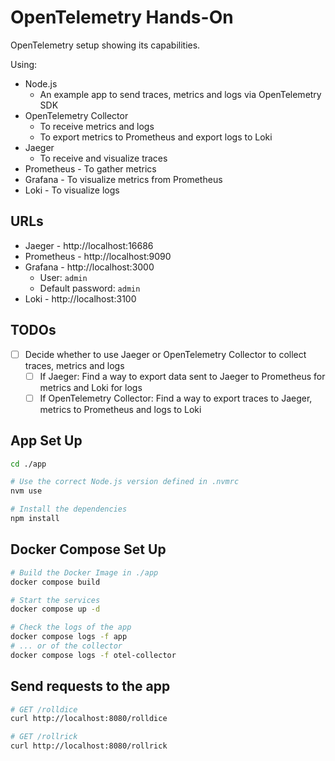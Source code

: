 # OpenTelemetry Hands-On

OpenTelemetry setup showing its capabilities.

Using:

- Node.js
  - An example app to send traces, metrics and logs via OpenTelemetry SDK
- OpenTelemetry Collector
  - To receive metrics and logs
  - To export metrics to Prometheus and export logs to Loki
- Jaeger
  - To receive and visualize traces
- Prometheus - To gather metrics
- Grafana - To visualize metrics from Prometheus
- Loki - To visualize logs

## URLs

- Jaeger - http://localhost:16686
- Prometheus - http://localhost:9090
- Grafana - http://localhost:3000
  - User: `admin`
  - Default password: `admin`
- Loki - http://localhost:3100

## TODOs

- [ ] Decide whether to use Jaeger or OpenTelemetry Collector to collect traces, metrics and logs
  - [ ] If Jaeger: Find a way to export data sent to Jaeger to Prometheus for metrics and Loki for logs
  - [ ] If OpenTelemetry Collector: Find a way to export traces to Jaeger, metrics to Prometheus and logs to Loki

## App Set Up

```bash
cd ./app

# Use the correct Node.js version defined in .nvmrc
nvm use

# Install the dependencies
npm install
```

## Docker Compose Set Up

```bash
# Build the Docker Image in ./app
docker compose build

# Start the services
docker compose up -d

# Check the logs of the app
docker compose logs -f app
# ... or of the collector
docker compose logs -f otel-collector
```

## Send requests to the app

```bash
# GET /rolldice
curl http://localhost:8080/rolldice

# GET /rollrick
curl http://localhost:8080/rollrick
```
